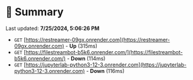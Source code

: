 # 📖 Summary
Last updated: **7/25/2024, 5:06:26 PM**

- `GET` [https://restreamer-09gx.onrender.com](https://restreamer-09gx.onrender.com) - **Up** (315ms)
- `GET` [https://filestreambot-b5k6.onrender.com/](https://filestreambot-b5k6.onrender.com/) - **Down** (114ms)
- `GET` [https://jupyterlab-python3-12-3.onrender.com](https://jupyterlab-python3-12-3.onrender.com) - **Down** (116ms)
